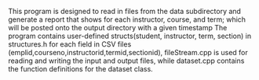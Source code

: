 This program is designed to read in files from the data subdirectory
and generate a report that shows for each instructor, course, and term;
which will be posted onto the output directory with a given timestamp
The program contains user-defined structs(student, instructor, term, section) in structures.h
for each field in CSV files (emplid,courseno,instructorid,termid,sectionid),
fileStream.cpp is used for reading and writing the input and output files,
while dataset.cpp contains the function definitions for the dataset class.

